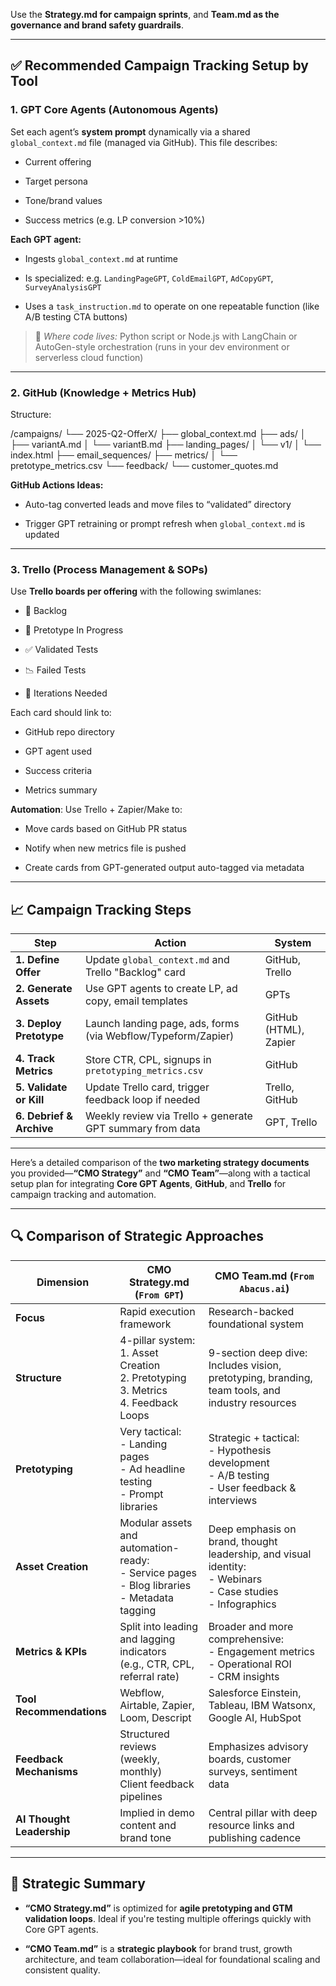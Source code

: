 Use the **Strategy.md for campaign sprints**, and **Team.md as the governance and brand safety guardrails**.

---

## ✅ Recommended Campaign Tracking Setup by Tool

### 1. **GPT Core Agents (Autonomous Agents)**

Set each agent’s **system prompt** dynamically via a shared `global_context.md` file (managed via GitHub). This file describes:

- Current offering
    
- Target persona
    
- Tone/brand values
    
- Success metrics (e.g. LP conversion >10%)
    

**Each GPT agent:**

- Ingests `global_context.md` at runtime
    
- Is specialized: e.g. `LandingPageGPT`, `ColdEmailGPT`, `AdCopyGPT`, `SurveyAnalysisGPT`
    
- Uses a `task_instruction.md` to operate on one repeatable function (like A/B testing CTA buttons)
    

> 🔧 _Where code lives:_ Python script or Node.js with LangChain or AutoGen-style orchestration (runs in your dev environment or serverless cloud function)

---

### 2. **GitHub (Knowledge + Metrics Hub)**

Structure:

/campaigns/
  └── 2025-Q2-OfferX/
      ├── global_context.md
      ├── ads/
      │   ├── variantA.md
      │   └── variantB.md
      ├── landing_pages/
      │   └── v1/
      │       └── index.html
      ├── email_sequences/
      ├── metrics/
      │   └── pretotype_metrics.csv
      └── feedback/
          └── customer_quotes.md

**GitHub Actions Ideas:**

- Auto-tag converted leads and move files to “validated” directory
    
- Trigger GPT retraining or prompt refresh when `global_context.md` is updated
    

---

### 3. **Trello (Process Management & SOPs)**

Use **Trello boards per offering** with the following swimlanes:

- 🔁 Backlog
    
- 🎯 Pretotype In Progress
    
- ✅ Validated Tests
    
- 📉 Failed Tests
    
- 🔄 Iterations Needed
    

Each card should link to:

- GitHub repo directory
    
- GPT agent used
    
- Success criteria
    
- Metrics summary
    

**Automation**: Use Trello + Zapier/Make to:

- Move cards based on GitHub PR status
    
- Notify when new metrics file is pushed
    
- Create cards from GPT-generated output auto-tagged via metadata
    

---

## 📈 Campaign Tracking Steps

|Step|Action|System|
|---|---|---|
|**1. Define Offer**|Update `global_context.md` and Trello "Backlog" card|GitHub, Trello|
|**2. Generate Assets**|Use GPT agents to create LP, ad copy, email templates|GPTs|
|**3. Deploy Pretotype**|Launch landing page, ads, forms (via Webflow/Typeform/Zapier)|GitHub (HTML), Zapier|
|**4. Track Metrics**|Store CTR, CPL, signups in `pretotyping_metrics.csv`|GitHub|
|**5. Validate or Kill**|Update Trello card, trigger feedback loop if needed|Trello, GitHub|
|**6. Debrief & Archive**|Weekly review via Trello + generate GPT summary from data|GPT, Trello|

---



Here’s a detailed comparison of the **two marketing strategy documents** you provided—**“CMO Strategy”** and **“CMO Team”**—along with a tactical setup plan for integrating **Core GPT Agents**, **GitHub**, and **Trello** for campaign tracking and automation.

---

## 🔍 Comparison of Strategic Approaches

|Dimension|**CMO Strategy.md** (`From GPT`)|**CMO Team.md** (`From Abacus.ai`)|
|---|---|---|
|**Focus**|Rapid execution framework|Research-backed foundational system|
|**Structure**|4-pillar system:  <br>1. Asset Creation  <br>2. Pretotyping  <br>3. Metrics  <br>4. Feedback Loops|9-section deep dive:  <br>Includes vision, pretotyping, branding, team tools, and industry resources|
|**Pretotyping**|Very tactical:  <br>- Landing pages  <br>- Ad headline testing  <br>- Prompt libraries|Strategic + tactical:  <br>- Hypothesis development  <br>- A/B testing  <br>- User feedback & interviews|
|**Asset Creation**|Modular assets and automation-ready:  <br>- Service pages  <br>- Blog libraries  <br>- Metadata tagging|Deep emphasis on brand, thought leadership, and visual identity:  <br>- Webinars  <br>- Case studies  <br>- Infographics|
|**Metrics & KPIs**|Split into leading and lagging indicators  <br>(e.g., CTR, CPL, referral rate)|Broader and more comprehensive:  <br>- Engagement metrics  <br>- Operational ROI  <br>- CRM insights|
|**Tool Recommendations**|Webflow, Airtable, Zapier, Loom, Descript|Salesforce Einstein, Tableau, IBM Watsonx, Google AI, HubSpot|
|**Feedback Mechanisms**|Structured reviews (weekly, monthly)  <br>Client feedback pipelines|Emphasizes advisory boards, customer surveys, sentiment data|
|**AI Thought Leadership**|Implied in demo content and brand tone|Central pillar with deep resource links and publishing cadence|

---

## 🧠 Strategic Summary

- **“CMO Strategy.md”** is optimized for **agile pretotyping and GTM validation loops**. Ideal if you're testing multiple offerings quickly with Core GPT agents.
    
- **“CMO Team.md”** is a **strategic playbook** for brand trust, growth architecture, and team collaboration—ideal for foundational scaling and consistent quality.
    

